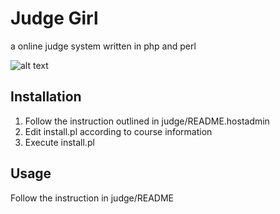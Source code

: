 Judge Girl
==========

a online judge system written in php and perl

![alt text](https://raw.github.com/ntuparallellab/judgegirl/master/html/images/new_logo.jpg "Title")

Installation
------------
1. Follow the instruction outlined in judge/README.hostadmin
2. Edit install.pl according to course information
3. Execute install.pl

Usage
-----
Follow the instruction in judge/README